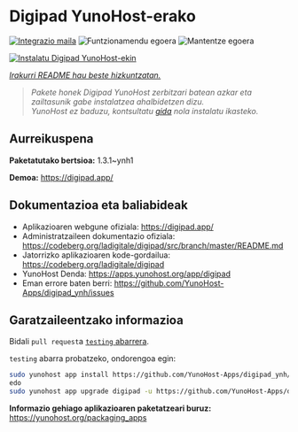 <!--
Ohart ongi: README hau automatikoki sortu da <https://github.com/YunoHost/apps/tree/master/tools/readme_generator>ri esker
EZ editatu eskuz.
-->

# Digipad YunoHost-erako

[![Integrazio maila](https://dash.yunohost.org/integration/digipad.svg)](https://ci-apps.yunohost.org/ci/apps/digipad/) ![Funtzionamendu egoera](https://ci-apps.yunohost.org/ci/badges/digipad.status.svg) ![Mantentze egoera](https://ci-apps.yunohost.org/ci/badges/digipad.maintain.svg)

[![Instalatu Digipad YunoHost-ekin](https://install-app.yunohost.org/install-with-yunohost.svg)](https://install-app.yunohost.org/?app=digipad)

*[Irakurri README hau beste hizkuntzatan.](./ALL_README.md)*

> *Pakete honek Digipad YunoHost zerbitzari batean azkar eta zailtasunik gabe instalatzea ahalbidetzen dizu.*  
> *YunoHost ez baduzu, kontsultatu [gida](https://yunohost.org/install) nola instalatu ikasteko.*

## Aurreikuspena



**Paketatutako bertsioa:** 1.3.1~ynh1

**Demoa:** <https://digipad.app/>
## Dokumentazioa eta baliabideak

- Aplikazioaren webgune ofiziala: <https://digipad.app/>
- Administratzaileen dokumentazio ofiziala: <https://codeberg.org/ladigitale/digipad/src/branch/master/README.md>
- Jatorrizko aplikazioaren kode-gordailua: <https://codeberg.org/ladigitale/digipad>
- YunoHost Denda: <https://apps.yunohost.org/app/digipad>
- Eman errore baten berri: <https://github.com/YunoHost-Apps/digipad_ynh/issues>

## Garatzaileentzako informazioa

Bidali `pull request`a [`testing` abarrera](https://github.com/YunoHost-Apps/digipad_ynh/tree/testing).

`testing` abarra probatzeko, ondorengoa egin:

```bash
sudo yunohost app install https://github.com/YunoHost-Apps/digipad_ynh/tree/testing --debug
edo
sudo yunohost app upgrade digipad -u https://github.com/YunoHost-Apps/digipad_ynh/tree/testing --debug
```

**Informazio gehiago aplikazioaren paketatzeari buruz:** <https://yunohost.org/packaging_apps>
